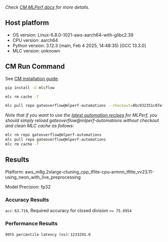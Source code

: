 *Check [CM MLPerf docs](https://docs.mlcommons.org/inference) for more details.*

## Host platform

* OS version: Linux-6.8.0-1021-aws-aarch64-with-glibc2.39
* CPU version: aarch64
* Python version: 3.12.3 (main, Feb  4 2025, 14:48:35) [GCC 13.3.0]
* MLC version: unknown

## CM Run Command

See [CM installation guide](https://docs.mlcommons.org/inference/install/).

```bash
pip install -U mlcflow

mlc rm cache -f

mlc pull repo gateoverflow@mlperf-automations --checkout=8bc932351c07e1239299d1ce761f3b43e2181ede


```
*Note that if you want to use the [latest automation recipes](https://docs.mlcommons.org/inference) for MLPerf,
 you should simply reload gateoverflow@mlperf-automations without checkout and clean MLC cache as follows:*

```bash
mlc rm repo gateoverflow@mlperf-automations
mlc pull repo gateoverflow@mlperf-automations
mlc rm cache -f

```

## Results

Platform: aws_m8g.2xlarge-ctuning_cpp_tflite-cpu-armnn_tflite_vv23.11-using_neon_with_live_preprocessing

Model Precision: fp32

### Accuracy Results 
`acc`: `63.716`, Required accuracy for closed division `>= 75.6954`

### Performance Results 
`90th percentile latency (ns)`: `1233291.0`
